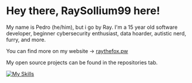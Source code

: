 # Hey there, RaySollium99 here!

My name is Pedro (he/him), but i go by Ray. I'm a 15 year old software developer, beginner cybersecurity enthusiast, data hoarder, autistic nerd, furry, and more.

You can find more on my website -> [raythefox.pw](raythefox.pw)

My open source projects can be found in the repositories tab.

[![My Skills](https://skillicons.dev/icons?i=php,flutter,html,css,js,nodejs,vue,cs,androidstudio,kotlin,python,git,md,cloudflare,arch,debian,kali,ubuntu,mint,linux,windows,apple,raspberrypi,bots,docker,bash,nginx,obsidian,vscode,discord)](https://skillicons.dev)
